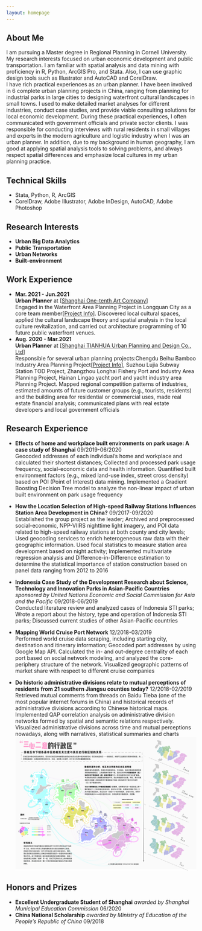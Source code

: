 ```yaml
---
layout: homepage
---
```


## About Me
I am pursuing a Master degree in Regional Planning in Cornell University. My research interests focused on urban economic development and public transportation. I am familiar with spatial analysis and data mining with proficiency in R, Python, ArcGIS Pro, and Stata. Also, I can use graphic design tools such as Illustrator and AutoCAD and CorelDraw.
<br>
I have rich practical experiences as an urban planner. I have been involved in 6 complete urban planning projects in China, ranging from planning for industrial parks in large cities to designing waterfront cultural landscapes in small towns. I used to make detailed market analyses for different industries, conduct case studies, and provide viable consulting solutions for local economic development. During these practical experiences, I often communicated with government officials and private sector clients. I was responsible for conducting interviews with rural residents in small villages and experts in the modern agriculture and logistic industry when I was an urban planner. In addition, due to my background in human geography, I am good at applying spatial analysis tools to solving problems, and always respect spatial differences and emphasize local cultures in my urban planning practice.

## Technical Skills
- Stata, Python, R, ArcGIS
- CorelDraw, Adobe Illustrator, Adobe InDesign, AutoCAD, Adobe Photoshop


## Research Interests

- **Urban Big Data Analytics** 
- **Public Transportation**
- **Urban Networks**
- **Built-environment**

## Work Experience

- **Mar. 2021 - Jun.2021** 
  <br>
  **Urban Planner** at [[Shanghai One-tenth Art Company](https://www.onetenth.cn/en/home/)]
  <br>
  Engaged in the Waterfront Area Planning Project in Longquan City as a core team member[[Project Info](https://www.onetenth.cn/en/cities/p_f992b662a4c3d36c3a92f7c7bd14cbd2)]. Discovered local cultural spaces, applied the cultural landscape theory and spatial analysis in the local culture revitalization, and carried out architecture programming of 10 future public waterfront venues.
- **Aug. 2020 - Mar.2021** 
  <br>
  **Urban Planner** at [[Shanghai TIANHUA Urban Planning and Design Co., Ltd](https://www.thape.com/?locale=en)]
  <br>
  Responsible for several urban planning projects:Chengdu Beihu Bamboo Industry Area Planning Project[[Project Info](https://www.thape.com/works/60)], Suzhou Lujia Subway Station TOD Project, Zhangzhou Longhai Fishery Port and Industry Area Planning Project, Hainan Lingao yacht port and yacht industry area Planning Project. Mapped regional competition patterns of industries, estimated amounts of future customer groups (e.g., tourists, residents) and the building area for residential or commercial uses, made real estate financial analysis; communicated plans with real estate developers and local government officials

## Research Experience

- **Effects of home and workplace built environments on park usage: A case study of Shanghai** 09/2019-06/2020
  <br>
  Geocoded addresses of each individual’s home and workplace and calculated their shortest distances; Collected and processed park usage frequency, social-economic data and health information. Quantified built environment factors (e.g., mixed land-use index, street cross density) based on POI (Point of Interest) data mining. Implemented a Gradient Boosting Decision Tree model to analyze the non-linear impact of urban built environment on park usage frequency

- **How the Location Selection of High-speed Railway Stations Influences Station Area Development in China?** 09/2017-09/2020
  <br>
  Established the group project as the leader; Archived and preprocessed social-economic, NPP-VIIRS nighttime light imagery, and POI data related to high-speed railway stations at both county and city levels; Used geocoding services to enrich heterogeneous raw data with their geographic information. Used focal statistics to measure station area development based on night activity; Implemented multivariate regression analysis and Difference-in-Difference estimation to determine the statistical importance of station construction based on panel data ranging from 2012 to 2016

- **Indonesia Case Study of the Development Research about Science, Technology and Innovation Parks in Asian-Pacific Countries** *sponsored by United Nations Economic and Social Commission for Asia and the Pacific* 09/2018-06/2019
  <br>
  Conducted literature review and analyzed cases of Indonesia STI parks; Wrote a report about the history, type and operation of Indonesia STI parks; Discussed current studies of other Asian-Pacific countries

- **Mapping World Cruise Port Network** 12/2018-03/2019
  <br>
  Performed world cruise data scraping, including starting city, destination and itinerary information; Geocoded port addresses by using Google Map API. Calculated the in- and out-degree centrality of each port based on social network modeling, and analyzed the core-periphery structure of the network. Visualized geographic patterns of market share with respect to different cruise companies 

- **Do historic administrative divisions relate to mutual perceptions of residents from 21 southern Jiangsu counties today?** 12/2018-02/2019
  <br>
  Retrieved mutual comments from threads on Baidu Tieba (one of the most popular internet forums in China) and historical records of administrative divisions according to Chinese historical maps. Implemented QAP correlation analysis on administrative division networks formed by spatial and semantic relations respectively. Visualized administrative divisions across time and mutual perceptions nowadays, along with narratives, statistical summaries and charts
  <br>
  <img src="./assets/img/tx.jpg" width="496" height="354">

## Honors and Prizes
- **Excellent Undergraduate Student of Shanghai** *awarded by Shanghai Municipal Education Commission* 06/2020
- **China National Scholarship** *awarded by Ministry of Education of the People’s Republic of China* 09/2018
